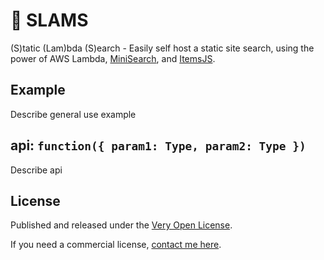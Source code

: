 # 👊 SLAMS

(S)tatic (Lam)bda (S)earch - Easily self host a static site search, using the power of AWS Lambda, [MiniSearch](https://lucaong.github.io/minisearch/), and [ItemsJS](https://github.com/itemsapi/itemsjs).

## Example

Describe general use example

## api: `function({ param1: Type, param2: Type })`

Describe api

## License

Published and released under the [Very Open License](http://veryopenlicense.com).

If you need a commercial license, [contact me here](https://davistobias.com/license?software=slams).

